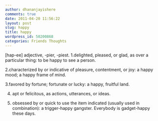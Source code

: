 ```yaml
---
author: dhananjayishere
comments: true
date: 2011-04-20 11:56:22
layout: post
slug: happy
title: happy
wordpress_id: 50200868
categories: Friends Thoughts
---
```


[hap-ee] adjective, -pier, -piest.
1.delighted, pleased, or glad, as over a particular thing: to be happy to see a person.

2.characterized by or indicative of pleasure, contentment, or joy: a happy mood; a happy frame of mind.

3.favored by fortune; fortunate or lucky: a happy, fruitful land.

4. apt or felicitous, as actions, utterances, or ideas.

5. obsessed by or quick to use the item indicated (usually used in combination): a trigger-happy gangster. Everybody is gadget-happy these days.
